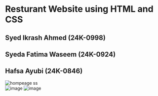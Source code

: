 # Resturant Website using HTML and CSS<br>
## Syed Ikrash Ahmed (24K-0998) <br>
## Syeda Fatima Waseem (24K-0924)
## Hafsa Ayubi (24K-0846)
![hompeage ss](https://github.com/user-attachments/assets/1193ef21-d1a6-4dce-9ede-de8d8fceca55)    
![image](https://github.com/user-attachments/assets/c1bf9bfb-82ad-4fb9-b537-2c2a57e3c06c)
![image](https://github.com/user-attachments/assets/7edb7afc-8633-4939-9f85-38706699fabc)
